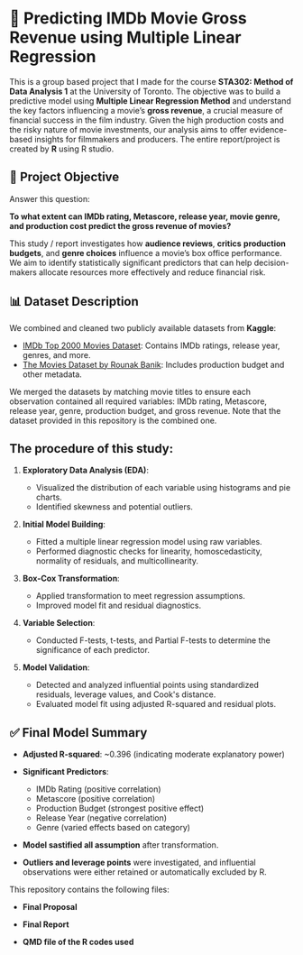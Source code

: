 # 🎥 Predicting IMDb Movie Gross Revenue using Multiple Linear Regression

This is a group based project that I made for the course **STA302: Method of Data Analysis 1** at the University of Toronto. The objective was to build a predictive model using **Multiple Linear Regression Method** and understand the key factors influencing a movie’s **gross revenue**, a crucial measure of financial success in the film industry. Given the high production costs and the risky nature of movie investments, our analysis aims to offer evidence-based insights for filmmakers and producers. The entire report/project is created by **R** using R studio.

## 🎯 Project Objective
Answer this question:

**To what extent can IMDb rating, Metascore, release year, movie genre, and production cost predict the gross revenue of movies?**

This study / report investigates how **audience reviews**, **critics** **production budgets**, and **genre choices** influence a movie’s box office performance. We aim to identify statistically significant predictors that can help decision-makers allocate resources more effectively and reduce financial risk.

## 📊 Dataset Description

We combined and cleaned two publicly available datasets from **Kaggle**:
- [IMDb Top 2000 Movies Dataset](https://www.kaggle.com/datasets/prishasawhney/imdb-dataset-top-2000-movies): Contains IMDb ratings, release year, genres, and more.
- [The Movies Dataset by Rounak Banik](https://www.kaggle.com/datasets/rounakbanik/the-movies-dataset): Includes production budget and other metadata.

We merged the datasets by matching movie titles to ensure each observation contained all required variables: IMDb rating, Metascore, release year, genre, production budget, and gross revenue. Note that the dataset provided in this repository is the combined one.

## The procedure of this study:
1. **Exploratory Data Analysis (EDA)**:
   - Visualized the distribution of each variable using histograms and pie charts.
   - Identified skewness and potential outliers.
     
2. **Initial Model Building**:
   - Fitted a multiple linear regression model using raw variables.
   - Performed diagnostic checks for linearity, homoscedasticity, normality of residuals, and multicollinearity.
     
3. **Box-Cox Transformation**:
   - Applied transformation to meet regression assumptions.
   - Improved model fit and residual diagnostics.
     
4. **Variable Selection**:
   - Conducted F-tests, t-tests, and Partial F-tests to determine the significance of each predictor.
     
5. **Model Validation**:
   - Detected and analyzed influential points using standardized residuals, leverage values, and Cook's distance.
   - Evaluated model fit using adjusted R-squared and residual plots.
  
## ✅ Final Model Summary

- **Adjusted R-squared**: ~0.396 (indicating moderate explanatory power)
  
- **Significant Predictors**:
  - IMDb Rating (positive correlation)
  - Metascore (positive correlation)
  - Production Budget (strongest positive effect)
  - Release Year (negative correlation)
  - Genre (varied effects based on category)
    
- **Model sastified all assumption** after transformation.
  
- **Outliers and leverage points** were investigated, and influential observations were either retained or automatically excluded by R.

This repository contains the following files:
- **Final Proposal**

- **Final Report**

- **QMD file of the R codes used**



